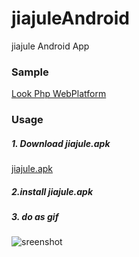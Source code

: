 # jiajuleAndroid
jiajule Android App

### Sample


[Look Php WebPlatform](https://github.com/samwangzhibo/jiajulePhp)



### Usage

##### 1. Download jiajule.apk

[jiajule.apk](http://samwangzhibo.github.io/blogindex/jiajule/%E5%AE%B6%E5%B1%85%E4%B9%90.apk)

##### 2.install jiajule.apk


##### 3. do as gif
![sreenshot](https://github.com/samwangzhibo/jiajuleAndroid/jiajule.gif)
